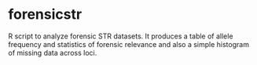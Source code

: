 forensicstr
===========

R script to analyze forensic STR datasets. It produces a table of allele frequency and statistics of forensic relevance and also a simple histogram of missing data across loci.
